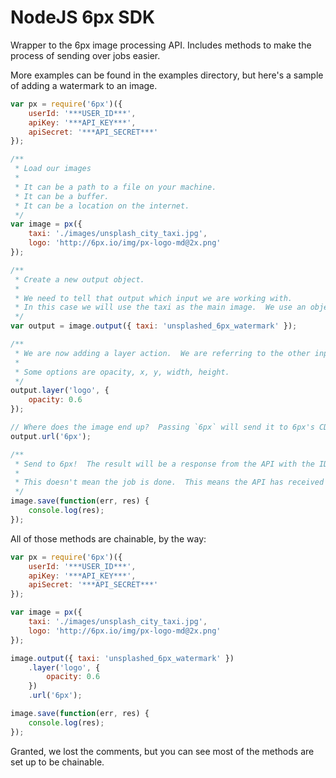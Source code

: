 NodeJS 6px SDK
============

Wrapper to the 6px image processing API.  Includes methods to make the process of sending over jobs easier.

More examples can be found in the examples directory, but here's a sample of adding a watermark to an image.
```javascript
var px = require('6px')({
    userId: '***USER_ID***',
    apiKey: '***API_KEY***',
    apiSecret: '***API_SECRET***'
});

/**
 * Load our images
 *
 * It can be a path to a file on your machine.
 * It can be a buffer.
 * It can be a location on the internet.
 */
var image = px({
    taxi: './images/unsplash_city_taxi.jpg',
    logo: 'http://6px.io/img/px-logo-md@2x.png'
});

/**
 * Create a new output object.
 *
 * We need to tell that output which input we are working with.
 * In this case we will use the taxi as the main image.  We use an object, that way we can specify the filename that we want to use.  You do have the option of just putting `false` in there, and 6px will generate a name for you.
 */
var output = image.output({ taxi: 'unsplashed_6px_watermark' });

/**
 * We are now adding a layer action.  We are referring to the other input we defined earlier.
 *
 * Some options are opacity, x, y, width, height.
 */
output.layer('logo', {
    opacity: 0.6
});

// Where does the image end up?  Passing `6px` will send it to 6px's CDN.
output.url('6px');

/**
 * Send to 6px!  The result will be a response from the API with the ID.
 *
 * This doesn't mean the job is done.  This means the API has received the request.
 */
image.save(function(err, res) {
    console.log(res);
});
```

All of those methods are chainable, by the way:
```javascript
var px = require('6px')({
    userId: '***USER_ID***',
    apiKey: '***API_KEY***',
    apiSecret: '***API_SECRET***'
});

var image = px({
    taxi: './images/unsplash_city_taxi.jpg',
    logo: 'http://6px.io/img/px-logo-md@2x.png'
});

image.output({ taxi: 'unsplashed_6px_watermark' })
    .layer('logo', {
        opacity: 0.6
    })
    .url('6px');

image.save(function(err, res) {
    console.log(res);
});
```
Granted, we lost the comments, but you can see most of the methods are set up to be chainable.
